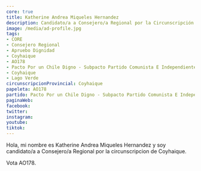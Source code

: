 ```yaml
---
core: true
title: Katherine Andrea Miqueles Hernandez
description: Candidato/a a Consejero/a Regional por la Circunscripción de Coyhaique
image: /media/ad-profile.jpg
tags:
- CORE
- Consejero Regional
- Apruebo Dignidad
- Coyhaique
- AO178
- Pacto Por un Chile Digno - Subpacto Partido Comunista E Independientes - Independientes
- Coyhaique
- Lago Verde
circunscripcionProvincial: Coyhaique
papeleta: AO178
partido: Pacto Por un Chile Digno - Subpacto Partido Comunista E Independientes - Independientes
paginaWeb:
facebook:
twitter:
instagram:
youtube:
tiktok:
---
```

Hola, mi nombre es Katherine Andrea Miqueles Hernandez y soy candidato/a a Consejero/a Regional por la circunscripcion de Coyhaique.

Vota AO178.